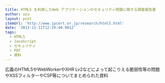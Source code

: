 ```yaml
---
title: HTML5 を利用したWeb アプリケーションのセキュリティ問題に関する調査報告書
author: azu
layout: post
itemUrl: 'http://www.jpcert.or.jp/research/html5.html'
date: '2013-11-11T12:29:40.901Z'
tags:
  - HTML5
  - JavaScript
  - セキュリティ
  - PDF
  - 資料
---
```

広義のHTML5やWebWorkerやXHR Lv2などによって起こりえる脆弱性等の問題やXSSフィルターやCSP等についてまとめられた資料
